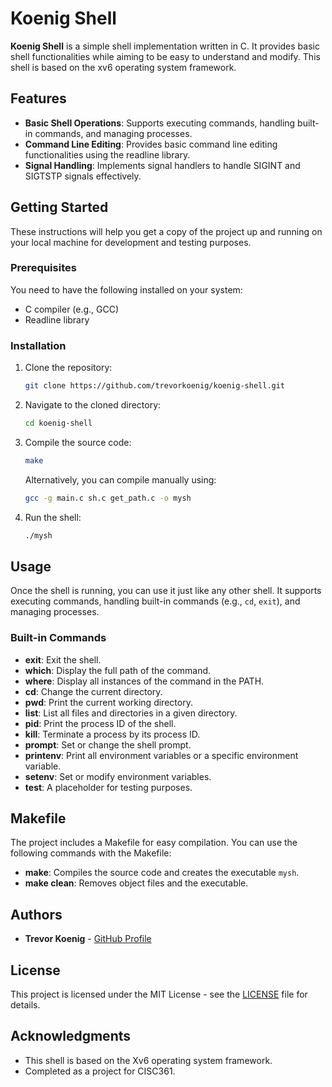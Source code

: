# Koenig Shell

**Koenig Shell** is a simple shell implementation written in C. It provides basic shell functionalities while aiming to be easy to understand and modify. This shell is based on the xv6 operating system framework.

## Features

- **Basic Shell Operations**: Supports executing commands, handling built-in commands, and managing processes.
- **Command Line Editing**: Provides basic command line editing functionalities using the readline library.
- **Signal Handling**: Implements signal handlers to handle SIGINT and SIGTSTP signals effectively.

## Getting Started

These instructions will help you get a copy of the project up and running on your local machine for development and testing purposes.

### Prerequisites

You need to have the following installed on your system:
- C compiler (e.g., GCC)
- Readline library

### Installation

1. Clone the repository:

    ```bash
    git clone https://github.com/trevorkoenig/koenig-shell.git
    ```

2. Navigate to the cloned directory:

    ```bash
    cd koenig-shell
    ```

3. Compile the source code:

    ```bash
    make
    ```

    Alternatively, you can compile manually using:

    ```bash
    gcc -g main.c sh.c get_path.c -o mysh
    ```

4. Run the shell:

    ```bash
    ./mysh
    ```

## Usage

Once the shell is running, you can use it just like any other shell. It supports executing commands, handling built-in commands (e.g., `cd`, `exit`), and managing processes.

### Built-in Commands

- **exit**: Exit the shell.
- **which**: Display the full path of the command.
- **where**: Display all instances of the command in the PATH.
- **cd**: Change the current directory.
- **pwd**: Print the current working directory.
- **list**: List all files and directories in a given directory.
- **pid**: Print the process ID of the shell.
- **kill**: Terminate a process by its process ID.
- **prompt**: Set or change the shell prompt.
- **printenv**: Print all environment variables or a specific environment variable.
- **setenv**: Set or modify environment variables.
- **test**: A placeholder for testing purposes.

## Makefile

The project includes a Makefile for easy compilation. You can use the following commands with the Makefile:

- **make**: Compiles the source code and creates the executable `mysh`.
- **make clean**: Removes object files and the executable.


## Authors

- **Trevor Koenig** - [GitHub Profile](https://github.com/trevorkoenig)

## License

This project is licensed under the MIT License - see the [LICENSE](LICENSE) file for details.

## Acknowledgments

- This shell is based on the Xv6 operating system framework.
- Completed as a project for CISC361.
